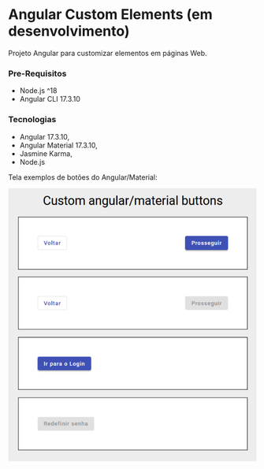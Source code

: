 # Angular Custom Elements (em desenvolvimento)

Projeto Angular para customizar elementos em páginas Web.

### Pre-Requisitos
- Node.js ^18
- Angular CLI 17.3.10

### Tecnologias

- Angular 17.3.10, 
- Angular Material 17.3.10,
- Jasmine Karma,
- Node.js


Tela exemplos de botões do Angular/Material:

![Botões do Angular/Material](./src/assets/angular-material-buttons-example.PNG)


